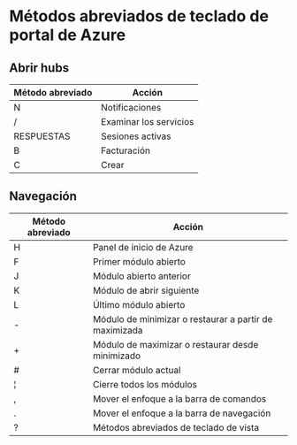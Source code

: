 <properties
   pageTitle="Métodos abreviados de teclado de portal Azure | Microsoft Azure"
   description="En este artículo será siempre una lista actualizada de los métodos abreviados de teclado que funcionan en el portal de Azure. Servicios individuales pueden tener sus propios métodos abreviados de teclado especializado."
   services="azure-portal"
   documentationCenter=""
   authors="flanakin"
   manager="lwelicki"
   editor=""/>

<tags
   ms.service="multiple"
   ms.devlang="NA"
   ms.topic="article"
   ms.tgt_pltfrm="NA"
   ms.workload="na"
   ms.date="02/07/2016"
   ms.author="micflan"/>

# <a name="azure-portal-keyboard-shortcuts"></a>Métodos abreviados de teclado de portal de Azure

## <a name="open-hubs"></a>Abrir hubs

| Método abreviado | Acción |
|--------|----------|
| N | Notificaciones |
| / | Examinar los servicios |
| RESPUESTAS | Sesiones activas |
| B | Facturación |
| C | Crear |

## <a name="navigation"></a>Navegación

| Método abreviado | Acción |
|--------|----------|
| H | Panel de inicio de Azure |
| F | Primer módulo abierto |
| J | Módulo abierto anterior |
| K | Módulo de abrir siguiente |
| L | Último módulo abierto |
| - | Módulo de minimizar o restaurar a partir de maximizada |
| + | Módulo de maximizar o restaurar desde minimizado |
| # | Cerrar módulo actual |
| ¦ | Cierre todos los módulos |
| , | Mover el enfoque a la barra de comandos |
| . | Mover el enfoque a la barra de navegación |
| ? | Métodos abreviados de teclado de vista |

